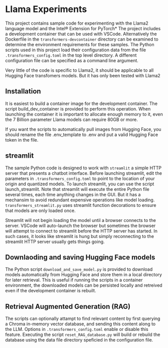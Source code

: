 # Llama Experiments
This project contains sample code for experimenting with the Llama2 language model and the Intel® Extension for PyTorch\*
The project includes a development container that can be used with VSCode.  Alternatively the Dockerfile in the
`transformers-devcontainer` directory can be examined to determine the environment requirements for these samples.
The Python scripts used in this project load their configuration data from the file `.transformers_config.toml` in the top
level directory.  A different configuration file can be specified as a command line argument.

Very little of the code is specific to Llama2, it should be applicable to all Hugging Face transfomers models.  But it has
only been tested with Llama2

## Installation
It is easiest to build a container image for the development container.  The script build_dev_container is provided to perform this operation.
When launching the container it is important to allocate enough memory to it, even the 7 Billion parameter Llama models can require 80GB or more.

If you want the scripts to automatically pull images from Hugging Face, you should rename the file .env_template to .env and put a valid
Hugging Face token in the file.

## streamlit
The sample Python code is designed to work with `streamlit` a simple HTTP server that presents a chatbot interface.
Before launching streamlit, edit the parameters in `.transformers_config.toml` to point to the location of your origin and quantized models.
To launch streamlit, you can use the script launch_streamlit.
Note that streamlit will execute the entire Python file several times, each time anything changes in the GUI.  But it has a mechansim to avoid
redundant expensive operations like model loading.  `transformers_streamlit.py` uses streamlit function decorations to ensure that models are only loaded
once.

Streamlit will not begin loading the model until a browser connects to the server.  VSCode will auto-launch the browser but sometimes the
browser will attempt to connect to streamlit before the HTTP server has started.  In such cases, it looks like streamlit is hung but simply
reconnecting to the streamlit HTTP server usually gets things going.

## Downlaoding and saving Hugging Face models
The Python script `download_and_save_model.py` is provided to download models automatically from Hugging Face and store them in a local directory for later retrieval.  This is useful if running the scripts in a container environment, the downloaded models can be persisted locally and retreived even if the development container is rebuilt.

## Retrieval Augmented Generation (RAG)
The scripts can optionally attampt to find relevant content by first querying a Chroma in-memory vector database, and sending this content along to the LLM.  Options in `.transformers_config.toml` enable or disable this feature.  Executing the script `reset_RAG_database.py` will build or rebuild the database using the data file directory speficied in the configuration file.
